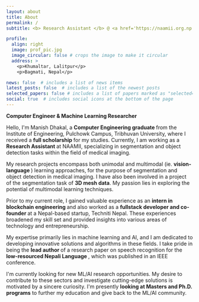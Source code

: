 ```yaml
---
layout: about
title: About
permalink: /
subtitle: <b> Research Assistant </b> @ <a href='https://naamii.org.np'>NAAMII</a>. Jwagal Lalitpur.

profile:
  align: right
  image: prof_pic.jpg
  image_circular: false # crops the image to make it circular
  address: >
    <p>Khumaltar, Lalitpur</p>
    <p>Bagmati, Nepal</p>

news: false  # includes a list of news items
latest_posts: false  # includes a list of the newest posts
selected_papers: false # includes a list of papers marked as "selected={true}"
social: true  # includes social icons at the bottom of the page
---
```

 
<b>Computer Engineer & Machine Learning Researcher</b>

Hello, I'm Manish Dhakal, a <b> Computer Engineering graduate </b> from the Institute of Engineering, Pulchowk Campus, Tribhuvan University, where I received a <b> full scholarship </b> for my studies. Currently, I am working as a <b> Research Assistant </b> at NAAMII, specializing in segmentation and object detection tasks within the field of medical imaging.

My research projects encompass both unimodal and multimodal (ie. <b> vision-language </b>) learning approaches, for the purpose of segmentation and object detection in medical imaging. I have also been involved in a project of the segmentation task of <b>3D mesh data</b>. My passion lies in exploring the potential of multimodal learning techniques.

Prior to my current role, I gained valuable experience as an <b> intern in blockchain engineering </b> and also worked as a <b> fullstack developer and co-founder </b> at a Nepal-based startup, Techniti Nepal. These experiences broadened my skill set and provided insights into various areas of technology and entrepreneurship.

My expertise primarily lies in machine learning and AI, and I am dedicated to developing innovative solutions and algorithms in these fields. I take pride in being the <b> lead author </b> of a research paper on speech recognition for the <b> low-resourced Nepali Language </b>, which was published in an IEEE conference.

I'm currently looking for new ML/AI research opportunities. My desire to contribute to these sectors and investigate cutting-edge solutions is motivated by a sincere curiosity. I'm presently <b>looking at Masters and Ph.D. programs</b> to further my education and give back to the ML/AI community.
